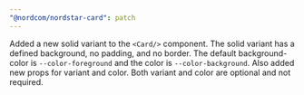 ```yaml
---
"@nordcom/nordstar-card": patch
---
```


Added a new solid variant to the `<Card/>` component. The solid variant has a defined background, no padding, and no border. The default background-color is `--color-foreground` and the color is `--color-background`. Also added new props for variant and color. Both variant and color are optional and not required.
